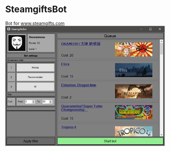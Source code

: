 # SteamgiftsBot
Bot for www.steamgifts.com
![Preview](https://github.com/CyberAmphibian/SteamgiftsBot/blob/master/src/Resources/preview.png?raw=true)
